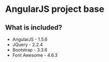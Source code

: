 # AngularJS project base


## What is included?

* AngularJS - 1.5.6
* JQuery - 2.2.4
* Bootstrap - 3.3.6
* Font Awesome - 4.6.3
